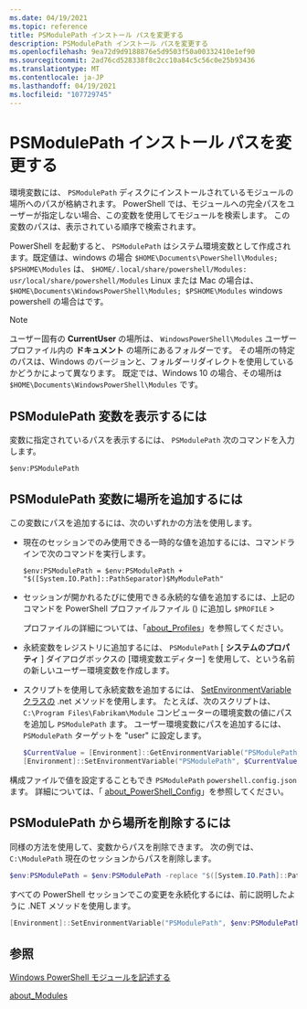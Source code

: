 ```yaml
---
ms.date: 04/19/2021
ms.topic: reference
title: PSModulePath インストール パスを変更する
description: PSModulePath インストール パスを変更する
ms.openlocfilehash: 9ea72d9d9188876e5d9503f50a00332410e1ef90
ms.sourcegitcommit: 2ad76cd528338f8c2cc10a84c5c56c0e25b93436
ms.translationtype: MT
ms.contentlocale: ja-JP
ms.lasthandoff: 04/19/2021
ms.locfileid: "107729745"
---
```

# <a name="modifying-the-psmodulepath-installation-path"></a>PSModulePath インストール パスを変更する

環境変数には、 `PSModulePath` ディスクにインストールされているモジュールの場所へのパスが格納されます。 PowerShell では、モジュールへの完全パスをユーザーが指定しない場合、この変数を使用してモジュールを検索します。 この変数のパスは、表示されている順序で検索されます。

PowerShell を起動すると、 `PSModulePath` はシステム環境変数として作成されます。既定値は、windows の場合 `$HOME\Documents\PowerShell\Modules; $PSHOME\Modules` は、 `$HOME/.local/share/powershell/Modules: usr/local/share/powershell/Modules` Linux または Mac の場合は、 `$HOME\Documents\WindowsPowerShell\Modules; $PSHOME\Modules` windows powershell の場合はです。

> [!NOTE]
> ユーザー固有の **CurrentUser** の場所は、 `WindowsPowerShell\Modules` ユーザープロファイル内の **ドキュメント** の場所にあるフォルダーです。 その場所の特定のパスは、Windows のバージョンと、フォルダーリダイレクトを使用しているかどうかによって異なります。 既定では、Windows 10 の場合、その場所は `$HOME\Documents\WindowsPowerShell\Modules` です。

## <a name="to-view-the-psmodulepath-variable"></a>PSModulePath 変数を表示するには

変数に指定されているパスを表示するには、 `PSModulePath` 次のコマンドを入力します。

`$env:PSModulePath`

## <a name="to-add-locations-to-the-psmodulepath-variable"></a>PSModulePath 変数に場所を追加するには

この変数にパスを追加するには、次のいずれかの方法を使用します。

- 現在のセッションでのみ使用できる一時的な値を追加するには、コマンドラインで次のコマンドを実行します。

  `$env:PSModulePath = $env:PSModulePath + "$([System.IO.Path]::PathSeparator)$MyModulePath"`

- セッションが開かれるたびに使用できる永続的な値を追加するには、上記のコマンドを PowerShell プロファイルファイル () に追加し `$PROFILE` >

  プロファイルの詳細については、「[about_Profiles](/powershell/module/microsoft.powershell.core/about/about_profiles)」を参照してください。

- 永続変数をレジストリに追加するには、 `PSModulePath` [ **システムのプロパティ** ] ダイアログボックスの [環境変数エディター] を使用して、という名前の新しいユーザー環境変数を作成します。

- スクリプトを使用して永続変数を追加するには、 [SetEnvironmentVariable](/dotnet/api/system.environment.setenvironmentvariable) [クラスの](/dotnet/api/system.environment) .net メソッドを使用します。 たとえば、次のスクリプトは、 `C:\Program Files\Fabrikam\Module` コンピューターの環境変数の値にパスを追加し `PSModulePath` ます。 ユーザー環境変数にパスを追加するには、 `PSModulePath` ターゲットを "user" に設定します。

  ```powershell
  $CurrentValue = [Environment]::GetEnvironmentVariable("PSModulePath", "Machine")
  [Environment]::SetEnvironmentVariable("PSModulePath", $CurrentValue + [System.IO.Path]::PathSeparator + "C:\Program Files\Fabrikam\Modules", "Machine")
  ```

構成ファイルで値を設定することもでき `PSModulePath` `powershell.config.json` ます。 詳細については、「 [about_PowerShell_Config](/powershell/module/microsoft.powershell.core/about/about_powershell_config#psmodulepath)」を参照してください。

## <a name="to-remove-locations-from-the-psmodulepath"></a>PSModulePath から場所を削除するには

同様の方法を使用して、変数からパスを削除できます。 次の例では、 `C:\ModulePath` 現在のセッションからパスを削除します。

```powershell
$env:PSModulePath = $env:PSModulePath -replace "$([System.IO.Path]::PathSeparator)c:\\ModulePath"`
```

すべての PowerShell セッションでこの変更を永続化するには、前に説明したように .NET メソッドを使用します。

```powershell
[Environment]::SetEnvironmentVariable("PSModulePath", $env:PSModulePath, "Machine")
```

## <a name="see-also"></a>参照

[Windows PowerShell モジュールを記述する](./writing-a-windows-powershell-module.md)

[about_Modules](/powershell/module/microsoft.powershell.core/about/about_modules)
